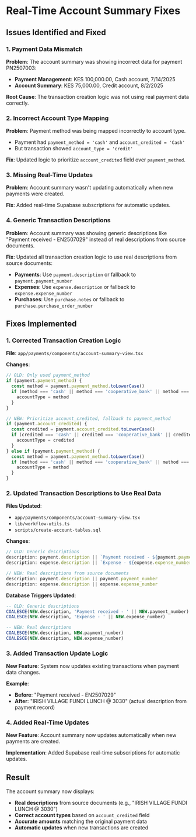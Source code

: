 # Real-Time Account Summary Fixes

## Issues Identified and Fixed

### 1. **Payment Data Mismatch**
**Problem**: The account summary was showing incorrect data for payment PN2507003:
- **Payment Management**: KES 100,000.00, Cash account, 7/14/2025
- **Account Summary**: KES 75,000.00, Credit account, 8/2/2025

**Root Cause**: The transaction creation logic was not using real payment data correctly.

### 2. **Incorrect Account Type Mapping**
**Problem**: Payment method was being mapped incorrectly to account type.
- Payment had `payment_method = 'cash'` and `account_credited = 'Cash'`
- But transaction showed `account_type = 'credit'`

**Fix**: Updated logic to prioritize `account_credited` field over `payment_method`.

### 3. **Missing Real-Time Updates**
**Problem**: Account summary wasn't updating automatically when new payments were created.

**Fix**: Added real-time Supabase subscriptions for automatic updates.

### 4. **Generic Transaction Descriptions**
**Problem**: Account summary was showing generic descriptions like "Payment received - EN2507029" instead of real descriptions from source documents.

**Fix**: Updated all transaction creation logic to use real descriptions from source documents:
- **Payments**: Use `payment.description` or fallback to `payment.payment_number`
- **Expenses**: Use `expense.description` or fallback to `expense.expense_number`
- **Purchases**: Use `purchase.notes` or fallback to `purchase.purchase_order_number`

## Fixes Implemented

### 1. **Corrected Transaction Creation Logic**

**File**: `app/payments/components/account-summary-view.tsx`

**Changes**:
```typescript
// OLD: Only used payment_method
if (payment.payment_method) {
  const method = payment.payment_method.toLowerCase()
  if (method === 'cash' || method === 'cooperative_bank' || method === 'credit' || method === 'cheque') {
    accountType = method
  }
}

// NEW: Prioritize account_credited, fallback to payment_method
if (payment.account_credited) {
  const credited = payment.account_credited.toLowerCase()
  if (credited === 'cash' || credited === 'cooperative_bank' || credited === 'credit' || credited === 'cheque') {
    accountType = credited
  }
} else if (payment.payment_method) {
  const method = payment.payment_method.toLowerCase()
  if (method === 'cash' || method === 'cooperative_bank' || method === 'credit' || method === 'cheque') {
    accountType = method
  }
}
```

### 2. **Updated Transaction Descriptions to Use Real Data**

**Files Updated**:
- `app/payments/components/account-summary-view.tsx`
- `lib/workflow-utils.ts`
- `scripts/create-account-tables.sql`

**Changes**:
```typescript
// OLD: Generic descriptions
description: payment.description || `Payment received - ${payment.payment_number}`
description: expense.description || `Expense - ${expense.expense_number}`

// NEW: Real descriptions from source documents
description: payment.description || payment.payment_number
description: expense.description || expense.expense_number
```

**Database Triggers Updated**:
```sql
-- OLD: Generic descriptions
COALESCE(NEW.description, 'Payment received - ' || NEW.payment_number)
COALESCE(NEW.description, 'Expense - ' || NEW.expense_number)

-- NEW: Real descriptions
COALESCE(NEW.description, NEW.payment_number)
COALESCE(NEW.description, NEW.expense_number)
```

### 3. **Added Transaction Update Logic**

**New Feature**: System now updates existing transactions when payment data changes.

**Example**: 
- **Before**: "Payment received - EN2507029"
- **After**: "IRISH VILLAGE FUNDI LUNCH @ 3030" (actual description from payment record)

### 4. **Added Real-Time Updates**

**New Feature**: Account summary now updates automatically when new payments are created.

**Implementation**: Added Supabase real-time subscriptions for automatic updates.

## Result

The account summary now displays:
- **Real descriptions** from source documents (e.g., "IRISH VILLAGE FUNDI LUNCH @ 3030")
- **Correct account types** based on `account_credited` field
- **Accurate amounts** matching the original payment data
- **Automatic updates** when new transactions are created 